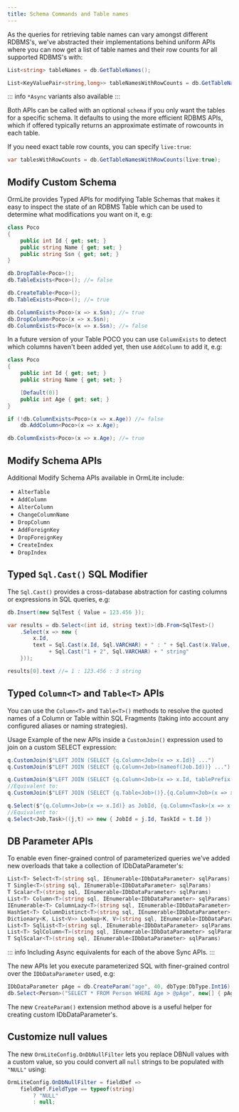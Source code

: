 ```yaml
---
title: Schema Commands and Table names
---
```


As the queries for retrieving table names can vary amongst different RDBMS's, we've abstracted their implementations behind uniform APIs
where you can now get a list of table names and their row counts for all supported RDBMS's with:

```csharp
List<string> tableNames = db.GetTableNames();

List<KeyValuePair<string,long>> tableNamesWithRowCounts = db.GetTableNamesWithRowCounts();
```

::: info
`*Async` variants also available
:::

Both APIs can be called with an optional `schema` if you only want the tables for a specific schema.
It defaults to using the more efficient RDBMS APIs, which if offered typically returns an approximate estimate of rowcounts in each table.

If you need exact table row counts, you can specify `live:true`:

```csharp
var tablesWithRowCounts = db.GetTableNamesWithRowCounts(live:true);
```

## Modify Custom Schema

OrmLite provides Typed APIs for modifying Table Schemas that makes it easy to inspect the state of an
RDBMS Table which can be used to determine what modifications you want on it, e.g:

```csharp
class Poco 
{
    public int Id { get; set; }
    public string Name { get; set; }
    public string Ssn { get; set; }
}

db.DropTable<Poco>();
db.TableExists<Poco>(); //= false

db.CreateTable<Poco>(); 
db.TableExists<Poco>(); //= true

db.ColumnExists<Poco>(x => x.Ssn); //= true
db.DropColumn<Poco>(x => x.Ssn);
db.ColumnExists<Poco>(x => x.Ssn); //= false
```

In a future version of your Table POCO you can use `ColumnExists` to detect which columns haven't been
added yet, then use `AddColumn` to add it, e.g:

```csharp
class Poco 
{
    public int Id { get; set; }
    public string Name { get; set; }

    [Default(0)]
    public int Age { get; set; }
}

if (!db.ColumnExists<Poco>(x => x.Age)) //= false
    db.AddColumn<Poco>(x => x.Age);

db.ColumnExists<Poco>(x => x.Age); //= true
```

## Modify Schema APIs

Additional Modify Schema APIs available in OrmLite include:

- `AlterTable`
- `AddColumn`
- `AlterColumn`
- `ChangeColumnName`
- `DropColumn`
- `AddForeignKey`
- `DropForeignKey`
- `CreateIndex`
- `DropIndex`

## Typed `Sql.Cast()` SQL Modifier

The `Sql.Cast()` provides a cross-database abstraction for casting columns or expressions in SQL queries, e.g:

```csharp
db.Insert(new SqlTest { Value = 123.456 });

var results = db.Select<(int id, string text)>(db.From<SqlTest>()
    .Select(x => new {
        x.Id,
        text = Sql.Cast(x.Id, Sql.VARCHAR) + " : " + Sql.Cast(x.Value, Sql.VARCHAR) + " : " 
             + Sql.Cast("1 + 2", Sql.VARCHAR) + " string"
    }));

results[0].text //= 1 : 123.456 : 3 string
```

## Typed `Column<T>` and `Table<T>` APIs

You can use the `Column<T>` and `Table<T>()` methods to resolve the quoted names of a Column or Table within SQL Fragments (taking into account any configured aliases or naming strategies).

Usage Example of the new APIs inside a `CustomJoin()` expression used to join on a custom SELECT expression:

```csharp
q.CustomJoin($"LEFT JOIN (SELECT {q.Column<Job>(x => x.Id)} ...")
q.CustomJoin($"LEFT JOIN (SELECT {q.Column<Job>(nameof(Job.Id))} ...")

q.CustomJoin($"LEFT JOIN (SELECT {q.Column<Job>(x => x.Id, tablePrefix:true)} ...")
//Equivalent to:
q.CustomJoin($"LEFT JOIN (SELECT {q.Table<Job>()}.{q.Column<Job>(x => x.Id)} ...")

q.Select($"{q.Column<Job>(x => x.Id)} as JobId, {q.Column<Task>(x => x.Id)} as TaskId")
//Equivalent to:
q.Select<Job,Task>((j,t) => new { JobId = j.Id, TaskId = t.Id })
```

## DB Parameter APIs

To enable even finer-grained control of parameterized queries we've added new overloads that take a collection of IDbDataParameter's:

```csharp
List<T> Select<T>(string sql, IEnumerable<IDbDataParameter> sqlParams)
T Single<T>(string sql, IEnumerable<IDbDataParameter> sqlParams)
T Scalar<T>(string sql, IEnumerable<IDbDataParameter> sqlParams)
List<T> Column<T>(string sql, IEnumerable<IDbDataParameter> sqlParams)
IEnumerable<T> ColumnLazy<T>(string sql, IEnumerable<IDbDataParameter> sqlParams)
HashSet<T> ColumnDistinct<T>(string sql, IEnumerable<IDbDataParameter> sqlParams)
Dictionary<K, List<V>> Lookup<K, V>(string sql, IEnumerable<IDbDataParameter> sqlParams)
List<T> SqlList<T>(string sql, IEnumerable<IDbDataParameter> sqlParams)
List<T> SqlColumn<T>(string sql, IEnumerable<IDbDataParameter> sqlParams)
T SqlScalar<T>(string sql, IEnumerable<IDbDataParameter> sqlParams)
```

::: info
Including Async equivalents for each of the above Sync APIs.
:::

The new APIs let you execute parameterized SQL with finer-grained control over the `IDbDataParameter` used, e.g:

```csharp
IDbDataParameter pAge = db.CreateParam("age", 40, dbType:DbType.Int16);
db.Select<Person>("SELECT * FROM Person WHERE Age > @pAge", new[] { pAge });
```

The new `CreateParam()` extension method above is a useful helper for creating custom IDbDataParameter's.

## Customize null values

The new `OrmLiteConfig.OnDbNullFilter` lets you replace DBNull values with a custom value, so you could convert all `null` strings to be populated with `"NULL"` using:

```csharp
OrmLiteConfig.OnDbNullFilter = fieldDef => 
    fieldDef.FieldType == typeof(string)
        ? "NULL"
        : null;
```
